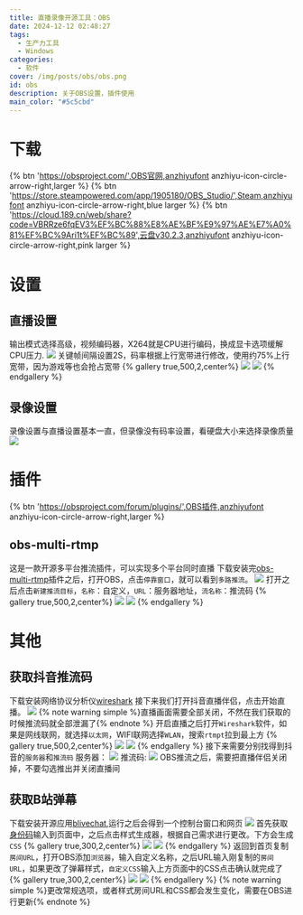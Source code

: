 ```yaml
---
title: 直播录像开源工具：OBS
date: 2024-12-12 02:48:27
tags:
  - 生产力工具
  - Windows
categories:
  - 软件
cover: /img/posts/obs/obs.png
id: obs
description: 关于OBS设置，插件使用
main_color: "#5c5cbd"
---
```


# 下载
{% btn 'https://obsproject.com/',OBS官网,anzhiyufont anzhiyu-icon-circle-arrow-right,larger %}
{% btn 'https://store.steampowered.com/app/1905180/OBS_Studio/',Steam,anzhiyufont anzhiyu-icon-circle-arrow-right,blue larger %}
{% btn 'https://cloud.189.cn/web/share?code=VBRRze6fqEV3%EF%BC%88%E8%AE%BF%E9%97%AE%E7%A0%81%EF%BC%9Ari1t%EF%BC%89',云盘v30.2.3,anzhiyufont anzhiyu-icon-circle-arrow-right,pink larger %}
# 设置
## 直播设置
输出模式选择高级，视频编码器，X264就是CPU进行编码，换成显卡选项缓解CPU压力.
![](/img/posts/obs/obsshuchu2.png)
关键帧间隔设置2S，码率根据上行宽带进行修改，使用约75%上行宽带，因为游戏等也会抢占宽带
{% gallery true,500,2,center%}
![](/img/posts/obs/obsshuchu3.png)
![](/img/posts/obs/malv.png)
{% endgallery %}
## 录像设置
录像设置与直播设置基本一直，但录像没有码率设置，看硬盘大小来选择录像质量
![](/img/posts/obs/obsshuchu4.png)
# 插件
{% btn 'https://obsproject.com/forum/plugins/',OBS插件,anzhiyufont anzhiyu-icon-circle-arrow-right,larger %}
## obs-multi-rtmp
这是一款开源多平台推流插件，可以实现多个平台同时直播
下载安装完[obs-multi-rtmp](https://github.com/sorayuki/obs-multi-rtmp/releases)插件之后，打开OBS，点击`停靠窗口`，就可以看到`多路推流`。
![](/img/posts/obs/duolutuiliu.png)
打开之后点击`新建推流目标`，`名称`：自定义，`URL`：服务器地址，`流名称`：推流码
{% gallery true,500,2,center%}
![](/img/posts/obs/duolutuiliu2.png)
![](/img/posts/obs/duolutuiliu3.png)
{% endgallery %}

# 其他
## 获取抖音推流码
下载安装网络协议分析仪[wireshark](https://www.wireshark.org/)
接下来我们打开抖音直播伴侣，点击开始直播。
![](/img/posts/obs/zhibobanlv.png)
{% note warning simple %}直播画面需要全部关闭，不然在我们获取的时候推流码就全部泄漏了{% endnote %}
开启直播之后打开`Wireshark`软件，如果是网线联网，就选择`以太网`，WIFI联网选择`WLAN`，搜索`rtmpt`拉到最上方
{% gallery true,500,2,center%}
![](/img/posts/obs/wireshark.png)
![](/img/posts/obs/wireshark2.png)
{% endgallery %}
接下来需要分别找得到抖音的`服务器`和`推流码`
服务器：
![](/img/posts/obs/wireshark5.png)
推流码:
![](/img/posts/obs/wireshark4.png)
OBS推流之后，需要把直播伴侣关闭掉，不要勾选推出并关闭直播间

## 获取B站弹幕
下载安装开源应用[blivechat](https://github.com/xfgryujk/blivechat),运行之后会得到一个控制台窗口和网页
![](/img/posts/obs/bilichat.png)
首先获取[身份码](https://play-live.bilibili.com/ )输入到页面中，之后点击样式生成器，根据自己需求进行更改。下方会生成`CSS`
{% gallery true,300,2,center%}
![](/img/posts/obs/bilichat2.png)
![](/img/posts/obs/bilichat6.png)
{% endgallery %}
返回到首页复制`房间URL`，打开OBS添加`浏览器`，输入自定义名称，之后URL输入刚复制的`房间URL`，如果更改了弹幕样式，`自定义CSS`输入上方页面中的CSS点击确认就完成了
{% gallery true,300,2,center%}
![](/img/posts/obs/bilichat5.png)
![](/img/posts/obs/bilichat7.png)
{% endgallery %}
{% note warning simple %}更改常规选项，或者样式房间URL和CSS都会发生变化，需要在OBS进行更新{% endnote %}